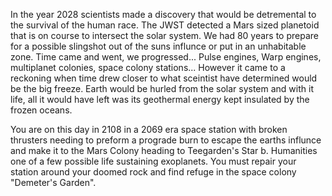 In the year 2028 scientists made a discovery that would be detremental to the survival of the human race. The JWST detected a Mars sized planetoid that is on course to intersect the solar system.
We had 80 years to prepare for a possible slingshot out of the suns influnce or put in an unhabitable zone. Time came and went, we progressed... Pulse engines, Warp engines, multiplanet colonies, space colony stations...
However it came to a reckoning when time drew closer to what sceintist have determined would be the big freeze. Earth would be hurled from the solar system and with it life, all it would have left was its geothermal energy kept insulated 
by the frozen oceans. 

You are on this day in 2108 in a 2069 era space station with broken thrusters needing to preform a prograde burn to escape the earths influnce and make it to the Mars Colony heading to Teegarden's Star b. Humanities one of a few
possible life sustaining exoplanets. You must repair your station around your doomed rock and find refuge in the space colony "Demeter's Garden".
